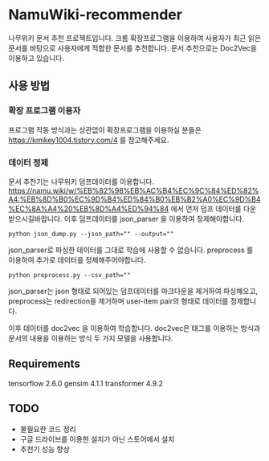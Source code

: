 # NamuWiki-recommender
나무위키 문서 추천 프로젝트입니다. 크롬 확장프로그램을 이용하여 사용자가 최근 읽은 문서를 바탕으로 사용자에게 적합한 문서를 추천합니다.
문서 추천으로는 Doc2Vec을 이용하고 있습니다.

## 사용 방법
### 확장 프로그램 이용자
프로그램 작동 방식과는 상관없이 확장프로그램을 이용하실 분들은 https://kmikey1004.tistory.com/4 를 참고해주세요.

### 데이터 정제
문서 추천기는 나무위키 덤프데이터를 이용합니다. https://namu.wiki/w/%EB%82%98%EB%AC%B4%EC%9C%84%ED%82%A4:%EB%8D%B0%EC%9D%B4%ED%84%B0%EB%B2%A0%EC%9D%B4%EC%8A%A4%20%EB%8D%A4%ED%94%84 에서 먼저 덤프 데이터를 다운받으시길바랍니다.
이후 덤프데이터를 json_parser 을 이용하여 정제해야합니다.
```
python json_dump.py --json_path="" --output=""
```
json_parser로 파싱한 데이터를 그대로 학습에 사용할 수 없습니다. preprocess 를 이용하여 추가로 데이터를 정제해주어야합니다.
```
python preprocess.py --csv_path="" 
```
json_parser는 json 형태로 되어있는 덤프데이터를 마크다운을 제거하여 파싱해오고, preprocess는 redirection을 제거하며 user-item pair의 형태로 데이터를 정제합니다.

이후 데이터를 doc2vec 을 이용하여 학습합니다. doc2vec은 태그를 이용하는 방식과 문서의 내용을 이용하는 방식 두 가지 모델을 사용합니다.

## Requirements
tensorflow 2.6.0
gensim 4.1.1
transformer 4.9.2


## TODO
- 불필요한 코드 정리
- 구글 드라이브를 이용한 설치가 아닌 스토어에서 설치
- 추천기 성능 향상
